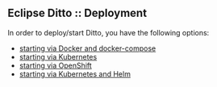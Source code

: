 ## Eclipse Ditto :: Deployment

In order to deploy/start Ditto, you have the following options:

* [starting via Docker and docker-compose](docker/README.md)
* [starting via Kubernetes](kubernetes/README.md)
* [starting via OpenShift](openshift/README.md)
* [starting via Kubernetes and Helm](helm/README.md)
